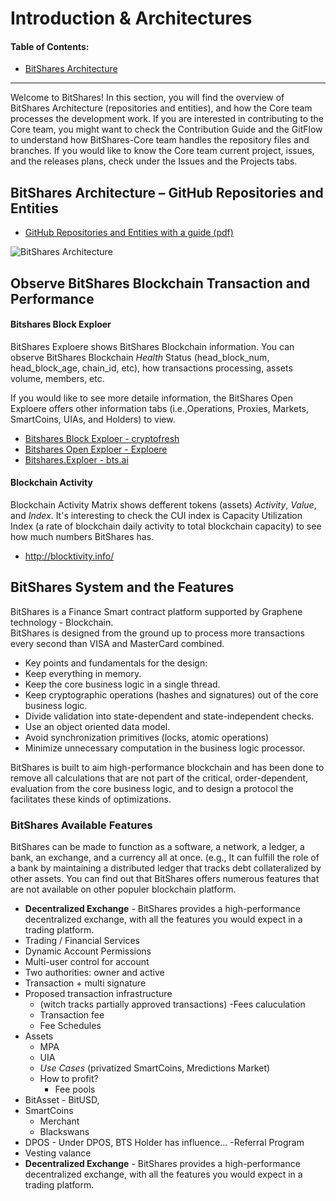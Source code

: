 # Introduction & Architectures 

#### Table of Contents:
- [BitShares Architecture  ](#bitshares-architecture--github-repositories-and-entities)


***

Welcome to BitShares! In this section, you will find the overview of BitShares Architecture (repositories and entities), and how the Core team processes the development work.  If you are interested in contributing to the Core team, you might want to check the Contribution Guide and the GitFlow to understand how BitShares-Core team handles the repository files and branches.  If you would like to know the Core team current project, issues, and the releases plans, check under the Issues and the Projects tabs.

## BitShares Architecture – GitHub Repositories and Entities
- [GitHub Repositories and Entities with a guide (pdf)](../knowledge_base/shared_files/BitShares_Architecture-V3.pdf) 

![BitShares Architecture](../imgs/structure/bitshares-architecture-v3notop.png)

## Observe BitShares Blockchain Transaction and Performance

#### Bitshares Block Exploer
BitShares Exploere shows BitShares Blockchain information. You can observe BitShares Blockchain *Health* Status (head_block_num, head_block_age, chain_id, etc), how transactions processing, assets volume, members, etc.

If you would like to see more detaile information, the BitShares Open Exploere offers other information tabs (i.e.,Operations, Proxies, Markets, SmartCoins, UIAs, and Holders) to view.

- [Bitshares Block Exploer - cryptofresh](https://www.cryptofresh.com/)
- [Bitshares Open Exploer - Exploere](http://bitshares-explorer.io/#/dashboard)
- [Bitshares.Exploer - bts.ai](https://bts.ai/)

#### Blockchain Activity
Blockchain Activity Matrix shows defferent tokens (assets) *Activity*, *Value*, and *Index*. It's interesting to check the CUI index is Capacity Utilization Index (a rate of blockchain daily activity to total blockchain capacity) to see how much numbers BitShares has.

- http://blocktivity.info/

## BitShares System and the Features

BitShares is a Finance Smart contract platform supported by Graphene technology - Blockchain.  
BitShares is designed from the ground up to process more transactions every second than VISA and MasterCard combined.

- Key points and fundamentals for the design:
- Keep everything in memory.
- Keep the core business logic in a single thread.
- Keep cryptographic operations (hashes and signatures) out of the core business logic.
- Divide validation into state-dependent and state-independent checks.
- Use an object oriented data model.
- Avoid synchronization primitives (locks, atomic operations)
- Minimize unnecessary computation in the business logic processor.
	
BitShares is built to aim high-performance blockchain and has been done to remove all calculations that are not part of the critical, order-dependent, evaluation from the core business logic, and to design a protocol the facilitates these kinds of optimizations.

### BitShares Available Features
BitShares can be made to function as a software, a network, a ledger, a bank, an exchange, and a currency all at once. (e.g., It can fulfill the role of a bank by maintaining a distributed ledger that tracks debt collateralized by other assets. You can find out that BitShares offers numerous features that are not available on other populer blockchain platform.


- **Decentralized Exchange** - BitShares provides a high-performance decentralized exchange, with all the features you would expect in a trading platform. 
- Trading / Financial Services 
- Dynamic Account Permissions
- Multi-user control for account
- Two authorities: owner and active
- Transaction + multi signature
- Proposed transaction infrastructure
  - (witch tracks partially approved transactions)
-Fees caluculation
  - Transaction fee
  - Fee Schedules
- Assets
  - MPA
  - UIA 
   - *Use Cases* (privatized SmartCoins, Mredictions Market)
    - How to profit? 
      - Fee pools
- BitAsset - BitUSD,       
- SmartCoins
  - Merchant
  - Blackswans
 - DPOS - Under DPOS, BTS Holder has influence...
 -Referral Program
 - Vesting valance
- **Decentralized Exchange** - BitShares provides a high-performance decentralized exchange, with all the features you would expect in a trading platform. 


